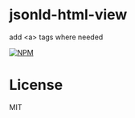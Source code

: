 jsonld-html-view
================

add &lt;a> tags where needed

[![NPM](https://nodei.co/npm/jsonld-html-view.png)](https://nodei.co/npm/jsonld-html-view/)

License
=======

MIT
